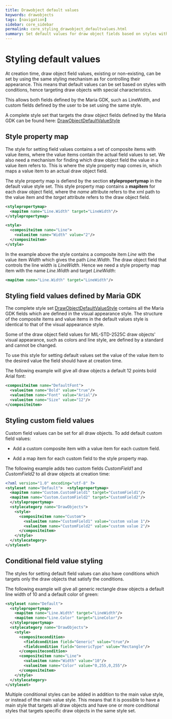 ```yaml
---
title: Drawobject default values
keywords: drawobjects
tags: [navigation]
sidebar: core_sidebar
permalink: core_styling_drawobject_defaultvalues.html
summary: Set default values for draw object fields based on styles with conditions to target objects with special characteristics.
---
```



# Styling default values
At creation time, draw object field values, existing or non-existing, can be set by using the same styling mechanism as for controlling their appearance. This means that default values can be set based on styles with conditions, hence targeting draw objects with special characteristics.

This allows both fields defined by the Maria GDK, such as LineWidth, and custom fields defined by the user to be set using the same style. 

A complete style set that targets the draw object fields defined by the Maria GDK can be found here: [DrawObjectDefaultValueStyle](./stylingdefaultvalues/DrawObjectDefaultValueStyle.xml) 

## Style property map

The style for setting field values contains a set of composite items with value items, where the value items contain the actual field values to set. We also need a mechanism for finding which draw object field the value in a value item refers to. This is where the style property map comes in, which maps a value item to an actual draw object field.

The style property map is defiend by the section **stylepropertymap** in the default value style set. This style property map contains a **mapitem** for each draw object field, where the *name* attribute refers to the xml path to the value item and the *target* attribute refers to the draw object field.

```xml
<stylepropertymap>
  <mapitem name="Line.Width" target="LineWidth"/>
</stylepropertymap>

<style>
  <compositeitem name="Line">
    <valueitem name="Width" value="2"/>
  </compositeitem>
</style>
```

In the example above the style contains a composite item *Line* with the value item *Width* which gives the path *Line.Width*. The draw object field that controls the line width is *LineWidth*. Hence we need a style property map item with the name *Line.Width* and target *LineWidth*:

```xml
<mapitem name="Line.Width" target="LineWidth"/>
```

## Styling field values defined by Maria GDK

The complete style set [DrawObjectDefaultValueStyle](./stylingdefaultvalues/DrawObjectDefaultValueStyle.xml) contains all the Maria GDK fields which are defined in the visual appearance style. The structure of the composite items and value items in the default values style is identical to that of the visual appearance style. 

Some of the draw object field values for MIL-STD-2525C draw objects' visual appearance, such as colors and line style, are defined by a standard and cannot be changed.

To use this style for setting default values set the value of the value item to the desired value the field should have at creation time.

The following example will give all draw objects a default 12 points bold Arial font:

```xml
<compositeitem name="DefaultFont">
  <valueitem name="Bold" value="true"/>
  <valueitem name="Font" value="Arial"/>
  <valueitem name="Size" value="12"/>
</compositeitem>
```

## Styling custom field values

Custom field values can be set for all draw objects. To add default custom field values:


*  Add a custom composite item with a value item for each custom field.

*  Add a map item for each custom field to the style property map.

The following example adds two custom fields *CustomField1* and *CustomField2* to all draw objects at creation time:

```xml
<?xml version="1.0" encoding="utf-8" ?>
<styleset name="Default">  <stylepropertymap>
  <mapitem name="Custom.CustomField1" target="CustomField1"/>
  <mapitem name="Custom.CustomField2" target="CustomField2"/>
  </stylepropertymap>
  <stylecategory name="DrawObjects">
    <style>
      <compositeitem name="Custom">
        <valueitem name="CustomField1" value="custom value 1"/>
        <valueitem name="CustomField2" value="custom value 2"/>
      </compositeitem>
    </style>
  </stylecategory>
</styleset>
```

## Conditional field value styling

The styles for setting default field values can also have conditions which targets only the draw objects that satisfy the conditions.

The following example will give all generic rectangle draw objects a default line width of 10 and a default color of green:

```xml
<styleset name="Default">
  <stylepropertymap>
    <mapitem name="Line.Width" target="LineWidth"/>
    <mapitem name="Line.Color" target="LineColor"/>
  </stylepropertymap>
  <stylecategory name="DrawObjects">
    <style>
      <compositecondition>
        <fieldcondition field="Generic" value="true"/>
        <fieldcondition field="GenericType" value="Rectangle"/>
      </compositecondition>
      <compositeitem name="Line">
        <valueitem name="Width" value="10"/>
        <valueitem name="Color" value="0,255,0,255"/>
      </compositeitem>
    </style>
  </stylecategory>
</styleset>
```

Multiple conditional styles can be added in addition to the main value style, or instead of the main value style. This means that it is possible to have a main style that targets all draw objects and have one or more conditional styles that targets specific draw objects in the same style set.
